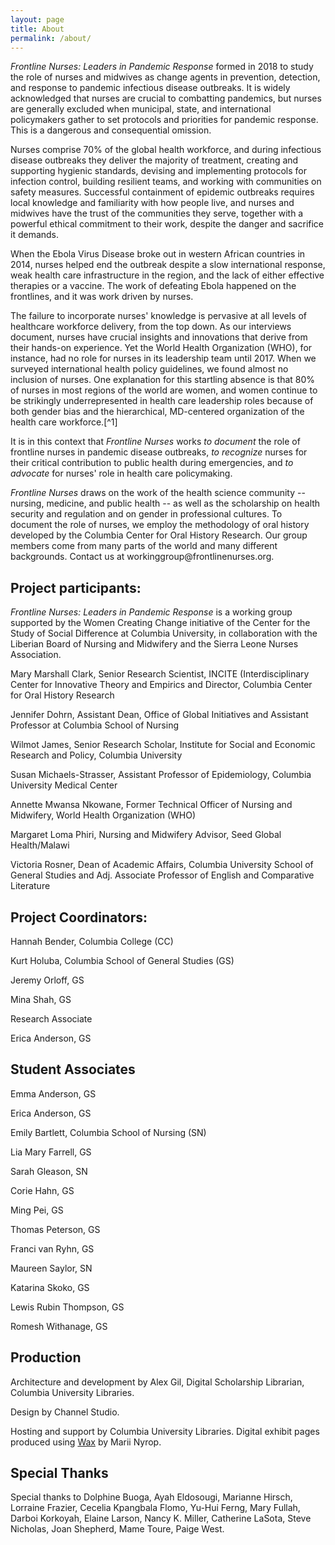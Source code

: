 ```yaml
---
layout: page
title: About
permalink: /about/
---
```


*Frontline Nurses: Leaders in Pandemic Response* formed in 2018 to study
the role of nurses and midwives as change agents in prevention,
detection, and response to pandemic infectious disease outbreaks. It is
widely acknowledged that nurses are crucial to combatting pandemics, but
nurses are generally excluded when municipal, state, and international
policymakers gather to set protocols and priorities for pandemic
response. This is a dangerous and consequential omission.

Nurses comprise 70% of the global health workforce, and during
infectious disease outbreaks they deliver the majority of treatment,
creating and supporting hygienic standards, devising and implementing
protocols for infection control, building resilient teams, and working
with communities on safety measures. Successful containment of epidemic
outbreaks requires local knowledge and familiarity with how people live,
and nurses and midwives have the trust of the communities they serve,
together with a powerful ethical commitment to their work, despite the
danger and sacrifice it demands.

When the Ebola Virus Disease broke out in western African countries in 2014,
nurses helped end the outbreak despite a slow international response,
weak health care infrastructure in the region, and the lack of either
effective therapies or a vaccine. The work of defeating Ebola happened
on the frontlines, and it was work driven by nurses.

The failure to incorporate nurses' knowledge is pervasive at all levels
of healthcare workforce delivery, from the top down. As our interviews
document, nurses have crucial insights and innovations that derive from
their hands-on experience. Yet the World Health Organization (WHO), for
instance, had no role for nurses in its leadership team until 2017. When
we surveyed international health policy guidelines, we found almost no
inclusion of nurses. One explanation for this startling absence is that
80% of nurses in most regions of the world are women, and women continue
to be strikingly underrepresented in health care leadership roles
because of both gender bias and the hierarchical, MD-centered
organization of the health care workforce.[^1]

It is in this context that *Frontline Nurses* works *to document* the
role of frontline nurses in pandemic disease outbreaks, *to recognize*
nurses for their critical contribution to public health during
emergencies, and *to advocate* for nurses' role in health care
policymaking.

*Frontline Nurses* draws on the work of the health science community --
nursing, medicine, and public health -- as well as the scholarship on
health security and regulation and on gender in professional cultures.
To document the role of nurses, we employ the methodology of oral
history developed by the Columbia Center for Oral History Research. Our
group members come from many parts of the world and many different
backgrounds. Contact us at workinggroup\@frontlinenurses.org.

## Project participants:

*Frontline Nurses: Leaders in Pandemic Response* is a working group
supported by the Women Creating Change initiative of the Center for the
Study of Social Difference at Columbia University, in collaboration with
the Liberian Board of Nursing and Midwifery and the Sierra Leone Nurses
Association.

Mary Marshall Clark, Senior Research Scientist, INCITE
(Interdisciplinary Center for Innovative Theory and Empirics and
Director, Columbia Center for Oral History Research

Jennifer Dohrn, Assistant Dean, Office of Global Initiatives and
Assistant Professor at Columbia School of Nursing

Wilmot James, Senior Research Scholar, Institute for Social and Economic
Research and Policy, Columbia University

Susan Michaels-Strasser, Assistant Professor of Epidemiology, Columbia
University Medical Center

Annette Mwansa Nkowane, Former Technical Officer of Nursing and
Midwifery, World Health Organization (WHO)

Margaret Loma Phiri, Nursing and Midwifery Advisor, Seed Global
Health/Malawi

Victoria Rosner, Dean of Academic Affairs, Columbia University School of
General Studies and Adj. Associate Professor of English and Comparative
Literature

## Project Coordinators:

Hannah Bender, Columbia College (CC)

Kurt Holuba, Columbia School of General Studies (GS)

Jeremy Orloff, GS

Mina Shah, GS

Research Associate

Erica Anderson, GS


## Student Associates

Emma Anderson, GS

Erica Anderson, GS

Emily Bartlett, Columbia School of Nursing (SN)

Lia Mary Farrell, GS

Sarah Gleason, SN

Corie Hahn, GS

Ming Pei, GS

Thomas Peterson, GS

Franci van Ryhn, GS

Maureen Saylor, SN

Katarina Skoko, GS

Lewis Rubin Thompson, GS

Romesh Withanage, GS

## Production

Architecture and development by Alex Gil,
Digital Scholarship Librarian, Columbia University Libraries.

Design by Channel Studio.

Hosting and support by Columbia University Libraries. Digital exhibit pages produced using [Wax](https://minicomp.github.io/wax/) by Marii Nyrop. 


## Special Thanks

Special thanks to Dolphine Buoga, Ayah Eldosougi, Marianne Hirsch,
Lorraine Frazier, Cecelia Kpangbala Flomo, Yu-Hui Ferng, Mary Fullah,
Darboi Korkoyah, Elaine Larson, Nancy K. Miller, Catherine LaSota, Steve
Nicholas, Joan Shepherd, Mame Toure, Paige West.
